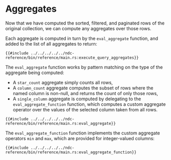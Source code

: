 # Aggregates

Now that we have computed the sorted, filtered, and paginated rows of the original collection, we can compute any aggregates over those rows.

Each aggregate is computed in turn by the `eval_aggregate` function, and added to the list of all aggregates to return:

```rust,no_run,noplayground
{{#include ../../../../../ndc-reference/bin/reference/main.rs:execute_query_aggregates}}
```

The `eval_aggregate` function works by pattern matching on the type of the aggregate being computed:

- A `star_count` aggregate simply counts all rows,
- A `column_count` aggregate computes the subset of rows where the named column is non-null, and returns the count of only those rows,
- A `single_column` aggregate is computed by delegating to the `eval_aggregate_function` function, which computes a custom aggregate operator over the values of the selected column taken from all rows.

```rust,no_run,noplayground
{{#include ../../../../../ndc-reference/bin/reference/main.rs:eval_aggregate}}
```

The `eval_aggregate_function` function implements the custom aggregate operators `min` and `max`, which are provided for integer-valued columns:

```rust,no_run,noplayground
{{#include ../../../../../ndc-reference/bin/reference/main.rs:eval_aggregate_function}}
```
